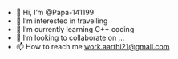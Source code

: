 - 👋 Hi, I’m @Papa-141199
- 👀 I’m interested in travelling
- 🌱 I’m currently learning C++ coding
- 💞️ I’m looking to collaborate on ...
- 📫 How to reach me work.aarthi21@gmail.com

<!---
Papa-141199/Papa-141199 is a ✨ special ✨ repository because its `README.md` (this file) appears on your GitHub profile.
You can click the Preview link to take a look at your changes.
--->
